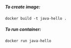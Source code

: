 ##### To create image:
```
docker build -t java-hello .
```
##### To run container:
```
docker run java-hello
```
